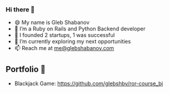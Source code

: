 ### Hi there 👋

* 😄 My name is Gleb Shabanov
* 🔭 I’m a Ruby on Rails and Python Backend developer
* 💬 I founded 2 startups, 1 was successful
* 🌱 I’m currently exploring my next opportunities
* 📫 Reach me at me@glebshabanov.com

## Portfolio 💼
* Blackjack Game: https://github.com/glebshbv/ror-course_bj
<!--
**glebshbv/glebshbv** is a ✨ _special_ ✨ repository because its `README.md` (this file) appears on your GitHub profile.

Here are some ideas to get you started:

- 🔭 I’m currently working on ...
- 🌱 I’m currently learning ...
- 👯 I’m looking to collaborate on ...
- 🤔 I’m looking for help with ...
- 💬 Ask me about ...
- 📫 How to reach me: ...
- 😄 Pronouns: ...
- ⚡ Fun fact: ...
-->
